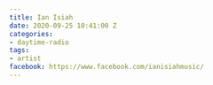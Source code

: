 ```yaml
---
title: Ian Isiah
date: 2020-09-25 10:41:00 Z
categories:
- daytime-radio
tags:
- artist
facebook: https://www.facebook.com/ianisiahmusic/
---
```


